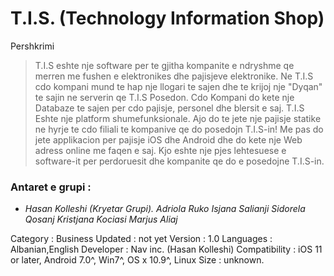 #   T.I.S. (Technology Information Shop)

Pershkrimi


>  T.I.S eshte nje software per te gjitha kompanite e ndryshme qe merren me fushen e elektronikes dhe pajisjeve elektronike. 
Ne T.I.S cdo kompani mund te hap nje llogari te sajen dhe te krijoj nje "Dyqan" te sajin ne serverin qe T.I.S Posedon.
Cdo Kompani do kete nje Databaze te sajen per cdo pajisje, personel dhe blersit e saj.
T.I.S Eshte nje platform shumefunksionale.
Ajo do te jete  nje pajisje statike ne hyrje te cdo filiali te kompanive qe do posedojn T.I.S-in!
Me pas do jete applikacion per pajisje iOS dhe Android dhe do kete nje Web adress online me faqen e saj.
Kjo eshte nje pjes lehtesuese e software-it per perdoruesit dhe kompanite qe do e posedojne T.I.S-in.

### Antaret e grupi : 
-   *Hasan Kolleshi (Kryetar Grupi).*
*Adriola Ruko*
*Isjana Salianji*
*Sidorela Qosanj*
*Kristjana Kociasi*
*Marjus Aliaj*    

Category : Business Updated : not yet Version : 1.0 Languages : Albanian,English
Developer : Nav inc. (Hasan Kolleshi) 
Compatibility : iOS 11 or later, Android 7.0^, Win7^, OS x 10.9^, Linux Size : unknown.
